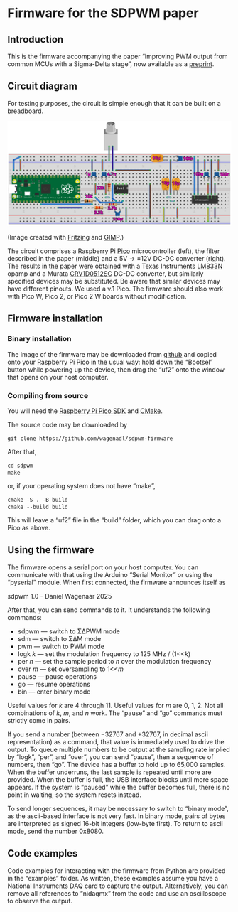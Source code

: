 # Firmware for the SDPWM paper

## Introduction

This is the firmware accompanying the paper “Improving PWM output from
common MCUs with a Sigma-Delta stage”, now available as a
[preprint](https://danielwagenaar.net).

## Circuit diagram

For testing purposes, the circuit is simple enough that it can be built on a breadboard.

![Breadboard](https://github.com/wagenadl/sdpwm-firmware/blob/main/breadboard.png?raw=true)

(Image created with [Fritzing](https://fritzing.org/) and [GIMP](https://www.gimp.org/).)

The circuit comprises a Raspberry Pi [Pico](https://www.raspberrypi.com/documentation/microcontrollers/pico-series.html) 
microcontroller (left), the filter described in the paper (middle) and a 5V → ±12V DC-DC converter (right). 
The results in the paper were obtained with a Texas Instruments [LM833N](https://www.ti.com/product/LM833-N/part-details/LM833N/NOPB) opamp and a 
Murata [CRV1D0512SC](https://www.murata.com/en-us/products/productdetail?partno=CRV1D0512SC) DC-DC converter, 
but similarly specified devices may be substituted. Be aware that similar devices may have different pinouts. 
We used a v.1 Pico. The firmware should also work with Pico W, Pico 2, or Pico 2 W boards without modification.

## Firmware installation

### Binary installation

The image of the firmware may be downloaded from
[github](https://github.com/wagenadl/sdpwm-firmware/releases/latest) and copied
onto your Raspberry Pi Pico in the usual way: hold down the “Bootsel”
button while powering up the device, then drag the “uf2” onto the
window that opens on your host computer.

### Compiling from source

You will need the [Raspberry Pi Pico SDK](https://github.com/raspberrypi/pico-sdk) and [CMake](https://cmake.org).

The source code may be downloaded by

    git clone https://github.com/wagenadl/sdpwm-firmware
    
After that,

    cd sdpwm
    make
    
or, if your operating system does not have “make”, 

    cmake -S . -B build
    cmake --build build
    
This will leave a “uf2” file in the “build” folder, which you can drag
onto a Pico as above.

## Using the firmware

The firmware opens a serial port on your host computer. You can communicate with that using the Arduino “Serial Monitor” or using the “pyserial” module. When first connected, the firmware announces itself as

  sdpwm 1.0 - Daniel Wagenaar 2025

After that, you can send commands to it. It understands the following commands:

* sdpwm — switch to ΣΔPWM mode
* sdm — switch to ΣΔM mode
* pwm — switch to PWM mode
* logk *k* — set the modulation frequency to 125 MHz / (1<<*k*)
* per *n* — set the sample period to *n* over the modulation frequency
* over *m* — set oversampling to 1<<*m*
* pause — pause operations
* go — resume operations
* bin — enter binary mode

Useful values for *k* are 4 through 11. Useful values for *m* are 0, 1, 2. Not all combinations of *k*, *m*, and *n* work.
The “pause” and “go” commands must strictly come in pairs.
  
If you send a number (between −32767 and +32767, in decimal ascii representation) as a command, that value is immediately used to drive the output. To queue multiple numbers to be output at the sampling rate implied by “logk”, “per”, and “over”, you can send “pause”, then a sequence of numbers, then “go”. The device has a buffer to hold up to 65,000 samples. When the buffer underruns, the last sample is repeated until more are provided. When the buffer is full, the USB interface blocks until more space appears. If the system is “paused” while the buffer becomes full, there is no point in waiting, so the system resets instead.

To send longer sequences, it may be necessary to switch to “binary mode”, as the ascii-based interface is not very fast. In binary mode, pairs of bytes are interpreted as signed 16-bit integers (low-byte first). To return to ascii mode, send the number 0x8080. 

## Code examples

Code examples for interacting with the firmware from Python are provided in the “examples” folder. As written, these examples assume you have a National Instruments DAQ card to capture the output. Alternatively, you can remove all references to “nidaqmx” from the code and use an oscilloscope to observe the output.
